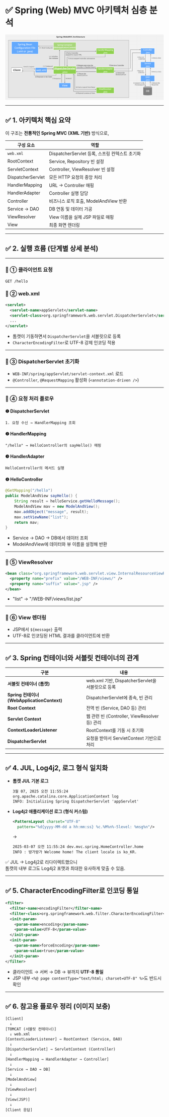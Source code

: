 # ✅ Spring (Web) MVC 아키텍처 심층 분석

![img.png](./img/img.png)

---

## ✅ 1. 아키텍처 핵심 요약

이 구조는 **전통적인 Spring MVC (XML 기반)** 방식으로,

| 구성 요소         | 역할                                           |
| ----------------- | ---------------------------------------------- |
| `web.xml`         | DispatcherServlet 등록, 스프링 컨텍스트 초기화 |
| RootContext       | Service, Repository 빈 설정                    |
| ServletContext    | Controller, ViewResolver 빈 설정               |
| DispatcherServlet | 모든 HTTP 요청의 중앙 처리                     |
| HandlerMapping    | URL → Controller 매핑                          |
| HandlerAdapter    | Controller 실행 담당                           |
| Controller        | 비즈니스 로직 호출, ModelAndView 반환          |
| Service → DAO     | DB 연동 및 데이터 가공                         |
| ViewResolver      | View 이름을 실제 JSP 파일로 매핑               |
| View              | 최종 화면 렌더링                               |

---

## ✅ 2. 실행 흐름 (단계별 상세 분석)

---

### 📌 ① 클라이언트 요청

```plaintext
GET /hello
```

### 📌 ② web.xml

```xml
<servlet>
  <servlet-name>appServlet</servlet-name>
  <servlet-class>org.springframework.web.servlet.DispatcherServlet</servlet-class>
  ...
</servlet>
```

- 톰캣이 기동하면서 `DispatcherServlet`을 서블릿으로 등록
- `CharacterEncodingFilter`로 UTF-8 강제 인코딩 적용

---

### 📌 ③ DispatcherServlet 초기화

- `WEB-INF/spring/appServlet/servlet-context.xml` 로드
- `@Controller`, `@RequestMapping` 활성화 (`<annotation-driven />`)

---

### 📌 ④ 요청 처리 플로우

#### ❶ DispatcherServlet

```plaintext
1. 요청 수신 → HandlerMapping 조회
```

#### ❷ HandlerMapping

```plaintext
"/hello" → HelloController의 sayHello() 매핑
```

#### ❸ HandlerAdapter

```plaintext
HelloController의 메서드 실행
```

#### ❹ HelloController

```java
@GetMapping("/hello")
public ModelAndView sayHello() {
    String result = helloService.getHelloMessage();
    ModelAndView mav = new ModelAndView();
    mav.addObject("message", result);
    mav.setViewName("list");
    return mav;
}
```

- Service → DAO → DB에서 데이터 조회
- ModelAndView에 데이터와 뷰 이름을 설정해 반환

---

### 📌 ⑤ ViewResolver

```xml
<bean class="org.springframework.web.servlet.view.InternalResourceViewResolver">
  <property name="prefix" value="/WEB-INF/views/" />
  <property name="suffix" value=".jsp" />
</bean>
```

- "list" → "/WEB-INF/views/list.jsp"

---

### 📌 ⑥ View 렌더링

- JSP에서 `${message}` 출력
- UTF-8로 인코딩된 HTML 결과를 클라이언트에 반환

---

## ✅ 3. Spring 컨테이너와 서블릿 컨테이너의 관계

| 구분                                        | 내용                                              |
| ------------------------------------------- | ------------------------------------------------- |
| **서블릿 컨테이너 (톰캣)**                  | web.xml 기반, DispatcherServlet을 서블릿으로 등록 |
| **Spring 컨테이너 (WebApplicationContext)** | DispatcherServlet에 종속, 빈 관리                 |
| **Root Context**                            | 전역 빈 (Service, DAO 등) 관리                    |
| **Servlet Context**                         | 웹 관련 빈 (Controller, ViewResolver 등) 관리     |
| **ContextLoaderListener**                   | RootContext를 기동 시 초기화                      |
| **DispatcherServlet**                       | 요청을 받아서 ServletContext 기반으로 처리        |

---

## ✅ 4. JUL, Log4j2, 로그 형식 일치화

- **톰캣 JUL 기본 로그**

  ```plaintext
  3월 07, 2025 오전 11:55:24 org.apache.catalina.core.ApplicationContext log
  INFO: Initializing Spring DispatcherServlet 'appServlet'
  ```

- **Log4j2 애플리케이션 로그 (형식 커스텀)**
  ```xml
  <PatternLayout charset="UTF-8"
    pattern="%d{yyyy-MM-dd a hh:mm:ss} %c.%M%n%-5level: %msg%n"/>
  ```
  →
  ```
  2025-03-07 오전 11:55:24 dev.mvc.spring.HomeController.home
  INFO : 방가방가 Welcome home! The client locale is ko_KR.
  ```

✅ JUL → Log4j2로 리다이렉트했으니  
톰캣의 내부 로그도 Log4j2 포맷과 최대한 유사하게 맞출 수 있음.

---

## ✅ 5. CharacterEncodingFilter로 인코딩 통일

```xml
<filter>
  <filter-name>encodingFilter</filter-name>
  <filter-class>org.springframework.web.filter.CharacterEncodingFilter</filter-class>
  <init-param>
    <param-name>encoding</param-name>
    <param-value>UTF-8</param-value>
  </init-param>
  <init-param>
    <param-name>forceEncoding</param-name>
    <param-value>true</param-value>
  </init-param>
</filter>
```

- 클라이언트 → 서버 → DB → 뷰까지 **UTF-8 통일**
- JSP 내부 `<%@ page contentType="text/html; charset=UTF-8" %>`도 반드시 확인

---

## ✅ 6. 참고용 플로우 정리 (이미지 보충)

```plaintext
[Client]
  ↓
[TOMCAT (서블릿 컨테이너)]
  ↓ web.xml
[ContextLoaderListener] → RootContext (Service, DAO)
  ↓
[DispatcherServlet] → ServletContext (Controller)
  ↓
[HandlerMapping → HandlerAdapter → Controller]
  ↓
[Service → DAO → DB]
  ↓
[ModelAndView]
  ↓
[ViewResolver]
  ↓
[View(JSP)]
  ↓
[Client 응답]
```
